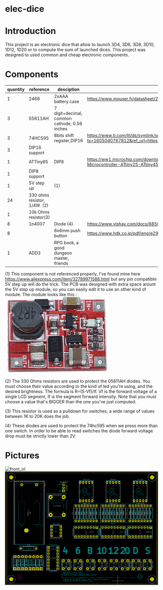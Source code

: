 # elec-dice

# Introduction
This project is an electronic dice that allow to launch 3D4, 3D6, 3D8, 3D10, 1D12, 1D20 or to compute the sum of launched dices. This project was designed to used common and cheap electronic components.

# Components
|quantity|reference|desciption|datasheet|
|---|---|---|---|
|1| 2468|2xAAA battery case|https://www.mouser.fr/datasheet/2/215/468-741064.pdf|
|3|05611AH|7 digit+decimal, common cathode, 0.56 inches||http://www.wayjun.com/Datasheet/Led/Segment%20Digit%20LED%20Display.pdf|
|3|74HC595|8bits shift register,DIP16|https://www.ti.com/lit/ds/symlink/sn74hc595.pdf?ts=1605040767812&ref_url=https%253A%252F%252Fwww.google.com%252F|
|3|DIP16 support|
|1|ATTiny85|DIP8|https://ww1.microchip.com/downloads/en/DeviceDoc/Atmel-2586-AVR-8-bit-Microcontroller-ATtiny25-ATtiny45-ATtiny85_Datasheet.pdf|
|1|DIP8 support||
|1|5V step up|(1)||
|24|330 ohms resistor, 1/4W. (2)|
|1|10k Ohms resistor(3)|
|8|1n4007|Diode (4)|https://www.vishay.com/docs/88503/1n4001.pdf|
|8||6x6mm push button|https://www.hdk.co.jp/pdf/eng/e291702.pdf|
|1|ADD3|RPG book, a good dungeon master, friends|

(1) This component is not referenced properly, I've found mine here 
https://www.aliexpress.com/item/32789971588.html but any pin compatible 5V step up will
do the trick. The PCB was designed with extra space arount the 5V step up module, so you can
easily edit it to use an other kind of module. The module looks like this : 
![5V_OSJK](https://github.com/pierreblavy2/elec-dice/blob/main/doc/5V_OSJK.png?raw=true)


(2) The 330 Ohms resistors are used to protect the 05611AH diodes. You must choose their value according to the kind of led you're using, and the desired brightness. The formula is R=(5-Vf)/If. Vf is the forward voltage of a single LCD segment, If is the segment forward intensity. Note that you must choose a value that's BIGGER than the one you've just computed.

(3) This resistor is used as a pulldown for switches, a wide range of values between 1K to 20K does the job.

(4) These diodes are used to protect the 74hc595 when we press more than one switch. In order to be able to read switches the diode forward voltage drop must be strictly lower than 2V.


# Pictures
![front_irl](https://github.com/pierreblavy2/elec-dice/blob/main/doc/front_irl.jpg?raw=true)
![front_schema](https://github.com/pierreblavy2/elec-dice/blob/main/doc/front_schema.png?raw=true)


